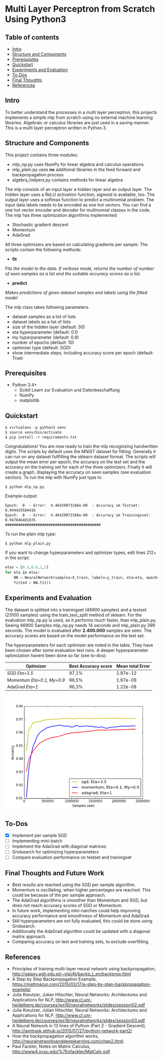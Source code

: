 
# Multi Layer Perceptron from Scratch Using Python3 

## Table of contents

* [Intro](#intro)
* [Structure and Components](#structure-and-components)
* [Prerequisites](#prerequisites)
* [Quickstart](#quickstart)
* [Experiments and Evaluation](#experiments-and-evaluation)
* [To-Dos](#to-dos)
* [Final Thoughts](#final-thoughts-and-future-work)
* [References](#references)


## Intro
To better understand the processes in a multi layer perceptron, this projects implements a simple mlp from scratch using no external machine learning libraries. Algebraic or calculus libraries are just used in a saving manner. 
This is a multi layer perceptron written in Python 3.
## Structure and Components
This project contains three modules:
- mlp_np.py uses NumPy for linear algebra and calculus operations
- mlp_plain.py uses **no** additional libraries in the feed forward and backpropagation process
- algebra_helpers.py contains methods for linear algebra

The mlp consists of an input layer a hidden layer and an output layer. The hidden layer uses a ReLU activation function, sigmoid is available, too. The output layer uses a softmax function to predict a multinomial problem. The input data labels needs to be encoded as one hot vectors. You can find a one hot vector encoder and decoder for multinomial classes in the code.
The mlp has three optimization algorithms implemented:
- Stochastic gradient descent
- Momentum
- AdaGrad

All three optimizers are based on calculating gradients per sample.
The scripts contain the following methods:

- **fit**

*Fits the model to the data. If verbose mode, returns the number of number of seen samples as a list and the suitable accuracy scores as a list.*
- **predict**

*Makes predictions of given dataset samples and labels using the fitted model*

The mlp class takes following parameters.
- dataset samples as a list of lists
- dataset labels as a list of lists
- size of the hidden layer (default: 30)
- eta hyperparameter (default: 0.1)
- my hyperparameter (default: 0.9)
- number of epochs (default: 10)
- optimizer type (default: SGD)
- show intermediate steps, including accuracy score per epoch (default: True)

## Prerequisites
- Python 3.4+
	- Scikit Learn zur Evaluation und Datenbeschaffung
    - NumPy
	- matplotlib
## Quickstart
```
$ virtualenv -p python3 venv
$ source venv/bin/activate  
$ pip install -r requirements.txt  
```
Congratulations! You are now ready to train the mlp recognizing handwritten digits.
The scripts by default uses the MNIST dataset for fitting. Generally it can run on any dataset fullfilling the sklearn dataset format.
The scripts will output the mean error per epoch, the accuracy on the test set and the accuracy on the training set for each of the three optimizers. Finally it will create a graph, displaying the accuracy on seen samples (see evaluation section).
To run the mlp with NumPy just type in:
```
$ python mlp_np.py
```
Example output:
```
Epoch:  0  - Error:  4.46429073186e-09  - Accuracy im Testset:  0.944415584416
Epoch:  0  - Error:  4.46429073186e-09  - Accuracy im Trainingsset:  0.947846481876
############################################
```
To run the plain mlp type:
```
$ python mlp_plain.py
```
If you want to change hyperparameters and optimizer types, edit lines 212+ in the script.
```python
etas = [0.5,0.8,1,2]
for eta in etas:
    NN = NeuralNetwork(samples=X_train, labels=y_train, eta=eta, epochs=50, size_hidden=40, optimizer="sgd", verbose=True)
    fitted = NN.fit()

```
## Experiments and Evaluation
The dataset is splitted into a trainingset (46900 samples) and a testset (23100 samples) using the train_test_split method of sklearn. 
For the evaluation mlp_np.py is used, as it performs much faster, than mlp_plain.py. Seeing 46900 Samples mlp_np.py needs 14 seconds and mlp_plain.py 399 seconds.
The model is evaluated after **2.400.000** samples are seen. The accuracy scores are based on the model performance on the test set. 

The hyperparameters for each optimizer are noted in the table. They have been chosen after some evaluation test runs. A deeper hyperparameter optimization havent been done so far (see to-dos):

| Optimizer  | Best Accuracy score |Mean total Error|
| ------------- | ------------- |-------------|
| SGD  *Eta=3.5*|  97,1% | 2.97e-12|
| Momentum *Eta=0.1, My=0.9*| 96,5%  |1.97e-09 |
| AdaGrad *Eta=1*| 96,3%|1.22e-08|

![Evaluation Curve - Accuracy vs Samples seen](https://github.com/MaviccPRP/mlp_from_scratch/blob/master/eval_nn.png)
## To-Dos
- [X] Implement per sample SGD
- [ ] Implementing mini-batch 
- [ ] Implement the AdaGrad with diagonal matrices
- [ ] Gridsearch for optimizing hyperparameters
- [ ] Compare evaluation performance on testset and trainingset

## Final Thoughts and Future Work

- Best results are reached using the SGD per sample algorithm. 
- Momentum is oscillating, when higher percentages are reached. This could be because of the per sample approach. 
- The AdaGrad algorithms is smoother than Momentum and SGD, but does not reach accuracy scores of SGD or Momentum.
- In future work, implementing mini-natches could help improving accuracy performance and smoothness of Momentum and AdaGrad. 
- Still hyperparameters are not fully evaluated, this could be done using Gridsearch.
- Additionally the AdaGrad algorithm could be updated with a diagonal matrix approach.
- Comparing accuracy on test and training sets, to exclude overfitting.
## References
- Principles of training multi-layer neural network using backpropagation, http://galaxy.agh.edu.pl/~vlsi/AI/backp_t_en/backprop.html
- A Step by Step Backpropagation Example, https://mattmazur.com/2015/03/17/a-step-by-step-backpropagation-example/
- Julia Kreutzer, Julian Hitschler, Neural Networks: Architectures and Applications for NLP, http://www.cl.uni-heidelberg.de/courses/ws16/neuralnetworks/slides/session02.pdf
- Julia Kreutzer, Julian Hitschler, Neural Networks: Architectures and Applications for NLP, http://www.cl.uni-heidelberg.de/courses/ws16/neuralnetworks/slides/session03.pdf
- A Neural Network in 13 lines of Python (Part 2 - Gradient Descent), http://iamtrask.github.io/2015/07/27/python-network-part2/
- How the backpropagation algorithm works, http://neuralnetworksanddeeplearning.com/chap2.html
- Paul Fackler, Notes on Matrix Calculus, http://www4.ncsu.edu/%7Epfackler/MatCalc.pdf

